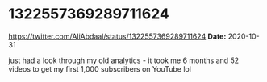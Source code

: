 # 1322557369289711624
https://twitter.com/AliAbdaal/status/1322557369289711624
**Date:** 2020-10-31

just had a look through my old analytics - it took me 6 months and 52 videos to get my first 1,000 subscribers on YouTube lol
